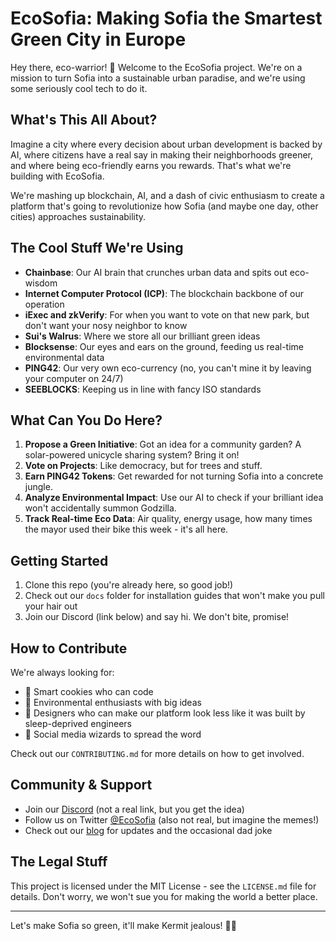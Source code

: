 # EcoSofia: Making Sofia the Smartest Green City in Europe

Hey there, eco-warrior! 👋 Welcome to the EcoSofia project. We're on a mission to turn Sofia into a sustainable urban paradise, and we're using some seriously cool tech to do it.

## What's This All About?

Imagine a city where every decision about urban development is backed by AI, where citizens have a real say in making their neighborhoods greener, and where being eco-friendly earns you rewards. That's what we're building with EcoSofia.

We're mashing up blockchain, AI, and a dash of civic enthusiasm to create a platform that's going to revolutionize how Sofia (and maybe one day, other cities) approaches sustainability.

## The Cool Stuff We're Using

- **Chainbase**: Our AI brain that crunches urban data and spits out eco-wisdom
- **Internet Computer Protocol (ICP)**: The blockchain backbone of our operation
- **iExec and zkVerify**: For when you want to vote on that new park, but don't want your nosy neighbor to know
- **Sui's Walrus**: Where we store all our brilliant green ideas
- **Blocksense**: Our eyes and ears on the ground, feeding us real-time environmental data
- **PING42**: Our very own eco-currency (no, you can't mine it by leaving your computer on 24/7)
- **SEEBLOCKS**: Keeping us in line with fancy ISO standards

## What Can You Do Here?

1. **Propose a Green Initiative**: Got an idea for a community garden? A solar-powered unicycle sharing system? Bring it on!
2. **Vote on Projects**: Like democracy, but for trees and stuff.
3. **Earn PING42 Tokens**: Get rewarded for not turning Sofia into a concrete jungle.
4. **Analyze Environmental Impact**: Use our AI to check if your brilliant idea won't accidentally summon Godzilla.
5. **Track Real-time Eco Data**: Air quality, energy usage, how many times the mayor used their bike this week - it's all here.

## Getting Started

1. Clone this repo (you're already here, so good job!)
2. Check out our `docs` folder for installation guides that won't make you pull your hair out
3. Join our Discord (link below) and say hi. We don't bite, promise!

## How to Contribute

We're always looking for:
- 🧠 Smart cookies who can code
- 🌿 Environmental enthusiasts with big ideas
- 🎨 Designers who can make our platform look less like it was built by sleep-deprived engineers
- 📢 Social media wizards to spread the word

Check out our `CONTRIBUTING.md` for more details on how to get involved.

## Community & Support

- Join our [Discord](https://discord.gg/ecosofia) (not a real link, but you get the idea)
- Follow us on Twitter [@EcoSofia](https://twitter.com/ecosofia) (also not real, but imagine the memes!)
- Check out our [blog](https://ecosofia.blog) for updates and the occasional dad joke

## The Legal Stuff

This project is licensed under the MIT License - see the `LICENSE.md` file for details. Don't worry, we won't sue you for making the world a better place.

---

Let's make Sofia so green, it'll make Kermit jealous! 🐸💚
